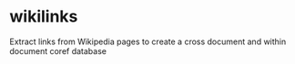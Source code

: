 # wikilinks
Extract links from Wikipedia pages to create a cross document and within document coref database
